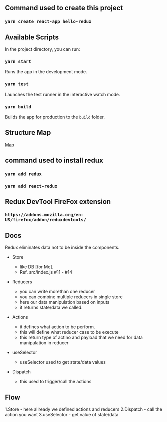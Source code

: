 
## Command used to create this project

### `yarn create react-app hello-redux`

## Available Scripts

In the project directory, you can run:

### `yarn start`

Runs the app in the development mode.

### `yarn test`

Launches the test runner in the interactive watch mode.

### `yarn build`

Builds the app for production to the `build` folder.

## Structure Map

[Map](docs/chart.png)

## command used to install redux

### `yarn add redux`

### `yarn add react-redux`

## Redux DevTool FireFox extension

### `https://addons.mozilla.org/en-US/firefox/addon/reduxdevtools/`

## Docs

Redux eliminates data not to be inside the components. 

- Store
    - like DB [for Me]. 
    - Ref. src/index.js #11 - #14

- Reducers
    - you can write morethan one reducer
    - you can combine multiple reducers in single store
    - here our data manipulation based on inputs
    - it returns state/data we called.

- Actions
    - it defines what action to be perform.
    - this will define what reducer case to be execute
    - this return type of actino and payload that we need for data manipulation in reducer

- useSelector
    - useSelector used to get state/data values

- Dispatch
    - this used to trigger/call the actions

## Flow
 1.Store
    - here allready we defined actions and reducers
 2.Dispatch
    - call the action you want
 3.useSelector
    - get value of state/data




